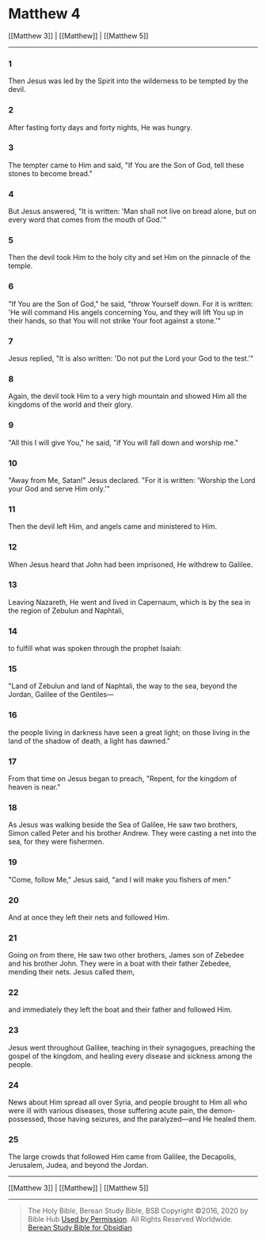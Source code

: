# Matthew 4

[[Matthew 3]] | [[Matthew]] | [[Matthew 5]]

---

### 1
Then Jesus was led by the Spirit into the wilderness to be tempted by the devil.

### 2
After fasting forty days and forty nights, He was hungry.

### 3
The tempter came to Him and said, "If You are the Son of God, tell these stones to become bread."

### 4
But Jesus answered, "It is written: 'Man shall not live on bread alone, but on every word that comes from the mouth of God.'"

### 5
Then the devil took Him to the holy city and set Him on the pinnacle of the temple.

### 6
"If You are the Son of God," he said, "throw Yourself down. For it is written: 'He will command His angels concerning You, and they will lift You up in their hands, so that You will not strike Your foot against a stone.'"

### 7
Jesus replied, "It is also written: 'Do not put the Lord your God to the test.'"

### 8
Again, the devil took Him to a very high mountain and showed Him all the kingdoms of the world and their glory.

### 9
"All this I will give You," he said, "if You will fall down and worship me."

### 10
"Away from Me, Satan!" Jesus declared. "For it is written: 'Worship the Lord your God and serve Him only.'"

### 11
Then the devil left Him, and angels came and ministered to Him.

### 12
When Jesus heard that John had been imprisoned, He withdrew to Galilee.

### 13
Leaving Nazareth, He went and lived in Capernaum, which is by the sea in the region of Zebulun and Naphtali,

### 14
to fulfill what was spoken through the prophet Isaiah:

### 15
"Land of Zebulun and land of Naphtali, the way to the sea, beyond the Jordan, Galilee of the Gentiles—

### 16
the people living in darkness have seen a great light; on those living in the land of the shadow of death, a light has dawned."

### 17
From that time on Jesus began to preach, "Repent, for the kingdom of heaven is near."

### 18
As Jesus was walking beside the Sea of Galilee, He saw two brothers, Simon called Peter and his brother Andrew. They were casting a net into the sea, for they were fishermen.

### 19
"Come, follow Me," Jesus said, "and I will make you fishers of men."

### 20
And at once they left their nets and followed Him.

### 21
Going on from there, He saw two other brothers, James son of Zebedee and his brother John. They were in a boat with their father Zebedee, mending their nets. Jesus called them,

### 22
and immediately they left the boat and their father and followed Him.

### 23
Jesus went throughout Galilee, teaching in their synagogues, preaching the gospel of the kingdom, and healing every disease and sickness among the people.

### 24
News about Him spread all over Syria, and people brought to Him all who were ill with various diseases, those suffering acute pain, the demon-possessed, those having seizures, and the paralyzed—and He healed them.

### 25
The large crowds that followed Him came from Galilee, the Decapolis, Jerusalem, Judea, and beyond the Jordan.

---

[[Matthew 3]] | [[Matthew]] | [[Matthew 5]]

---

> The Holy Bible, Berean Study Bible, BSB
> Copyright &copy;2016, 2020 by Bible Hub
> [Used by Permission](https://berean.bible/terms.htm). All Rights Reserved Worldwide.
> [Berean Study Bible for Obsidian](https://github.com/gapmiss/berean-study-bible-for-obsidian)</small>

